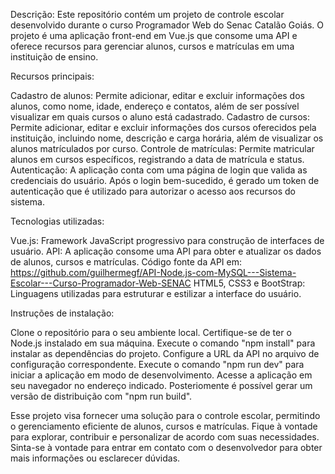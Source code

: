 Descrição:
Este repositório contém um projeto de controle escolar desenvolvido durante o curso Programador Web do Senac Catalão Goiás. O projeto é uma aplicação front-end em Vue.js que consome uma API e oferece recursos para gerenciar alunos, cursos e matrículas em uma instituição de ensino.

Recursos principais:

Cadastro de alunos: Permite adicionar, editar e excluir informações dos alunos, como nome, idade, endereço e contatos, além de ser possível visualizar em quais cursos o aluno está cadastrado.
Cadastro de cursos: Permite adicionar, editar e excluir informações dos cursos oferecidos pela instituição, incluindo nome, descrição e carga horária, além de visualizar os alunos matrículados por curso.
Controle de matrículas: Permite matricular alunos em cursos específicos, registrando a data de matrícula e status.
Autenticação: A aplicação conta com uma página de login que valida as credenciais do usuário. Após o login bem-sucedido, é gerado um token de autenticação que é utilizado para autorizar o acesso aos recursos do sistema.

Tecnologias utilizadas:

Vue.js: Framework JavaScript progressivo para construção de interfaces de usuário.
API: A aplicação consome uma API para obter e atualizar os dados de alunos, cursos e matrículas. Código fonte da API em: https://github.com/guilhermegf/API-Node.js-com-MySQL---Sistema-Escolar---Curso-Programador-Web-SENAC
HTML5, CSS3 e BootStrap: Linguagens utilizadas para estruturar e estilizar a interface do usuário.

Instruções de instalação:

Clone o repositório para o seu ambiente local.
Certifique-se de ter o Node.js instalado em sua máquina.
Execute o comando "npm install" para instalar as dependências do projeto.
Configure a URL da API no arquivo de configuração correspondente.
Execute o comando "npm run dev" para iniciar a aplicação em modo de desenvolvimento.
Acesse a aplicação em seu navegador no endereço indicado.
Posteriomente é possível gerar um versão de distribuição com "npm run build".

Esse projeto visa fornecer uma solução para o controle escolar, permitindo o gerenciamento eficiente de alunos, cursos e matrículas. Fique à vontade para explorar, contribuir e personalizar de acordo com suas necessidades. Sinta-se à vontade para entrar em contato com o desenvolvedor para obter mais informações ou esclarecer dúvidas.
